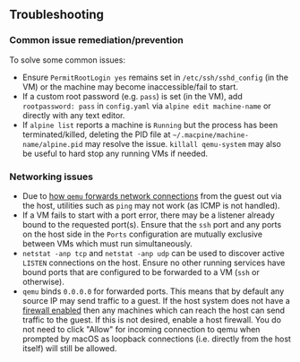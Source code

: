 ## Troubleshooting

### Common issue remediation/prevention

To solve some common issues:

* Ensure `PermitRootLogin yes` remains set in `/etc/ssh/sshd_config` (in the VM) or the machine may become inaccessible/fail to start.
* If a custom root password (e.g. `pass`) is set (in the VM), add `rootpassword: pass` in `config.yaml` via `alpine edit machine-name`
  or directly with any text editor.
* If `alpine list` reports a machine is `Running` but the process has been terminated/killed, deleting the PID file at
  `~/.macpine/machine-name/alpine.pid` may resolve the issue. `killall qemu-system` may also be useful to hard stop any running VMs if needed.

### Networking issues

* Due to [how `qemu` forwards network connections](https://wiki.qemu.org/Documentation/Networking#User_Networking_(SLIRP)) from the guest out via the host, utilities such as `ping` may not work (as ICMP is not handled).
* If a VM fails to start with a port error, there may be a listener already bound to the requested port(s). Ensure that the `ssh` port and any ports on the host side in the `Ports` configuration are mutually exclusive between VMs which must run simultaneously.
* `netstat -anp tcp` and `netstat -anp udp` can be used to discover active `LISTEN` connections on the host. Ensure no other running services have bound ports that are configured to be forwarded to a VM (`ssh` or otherwise).
* `qemu` binds `0.0.0.0` for forwarded ports. This means that by default any source IP may send traffic to a guest. If the host system
    does not have a [firewall enabled](https://support.apple.com/guide/mac-help/change-firewall-settings-on-mac-mh11783/mac) then any
    machines which can reach the host can send traffic to the guest. If this is not desired, enable a host firewall. You do not need to
    click "Allow" for incoming connection to qemu when prompted by macOS as loopback connections (i.e. directly from the host itself) will
    still be allowed.
